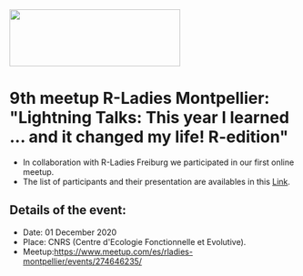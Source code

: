 <img src="https://github.com/rladies/starter-kit/blob/master/logo/R-LadiesGlobal_RBG_online_LogoWithText_Horizontal.png" data-canonical-src="https://github.com/rladies/starter-kit/blob/master/logo/R-LadiesGlobal_RBG_online_LogoWithText_Horizontal.png" width="300" height="100" />

# 9th meetup R-Ladies Montpellier: "Lightning Talks: This year I learned ... and it changed my life! R-edition"

- In collaboration with R-Ladies Freiburg we participated in our first online meetup. 
- The list of participants and their presentation are availables in this [Link](https://docs.google.com/spreadsheets/d/1r3BNDPW0kkKSqd5LQNJjE8ezFblh2oOC1LcBXIxIBkc/edit#gid=0).

## Details of the event:
- Date: 01 December 2020
- Place: CNRS (Centre d'Ecologie Fonctionnelle et Evolutive).
- Meetup:https://www.meetup.com/es/rladies-montpellier/events/274646235/
